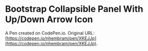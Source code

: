 # Bootstrap Collapsible Panel With Up/Down Arrow Icon

A Pen created on CodePen.io. Original URL: [https://codepen.io/nhembram/pen/XKEJJp](https://codepen.io/nhembram/pen/XKEJJp).


